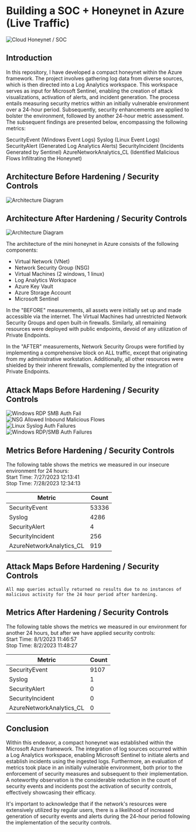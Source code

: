 # Building a SOC + Honeynet in Azure (Live Traffic)
![Cloud Honeynet / SOC](https://i.imgur.com/ZWxe03e.jpg)

## Introduction

In this repository, I have developed a compact honeynet within the Azure framework. The project involves gathering log data from diverse sources, which is then directed into a Log Analytics workspace. This workspace serves as input for Microsoft Sentinel, enabling the creation of attack visualizations, activation of alerts, and incident generation. The process entails measuring security metrics within an initially vulnerable environment over a 24-hour period. Subsequently, security enhancements are applied to bolster the environment, followed by another 24-hour metric assessment. The subsequent findings are presented below, encompassing the following metrics:

SecurityEvent (Windows Event Logs)
Syslog (Linux Event Logs)
SecurityAlert (Generated Log Analytics Alerts)
SecurityIncident (Incidents Generated by Sentinel)
AzureNetworkAnalytics_CL (Identified Malicious Flows Infiltrating the Honeynet)

## Architecture Before Hardening / Security Controls
![Architecture Diagram](https://i.imgur.com/aBDwnKb.jpg)

## Architecture After Hardening / Security Controls
![Architecture Diagram](https://i.imgur.com/YQNa9Pp.jpg)

The architecture of the mini honeynet in Azure consists of the following components:

- Virtual Network (VNet)
- Network Security Group (NSG)
- Virtual Machines (2 windows, 1 linux)
- Log Analytics Workspace
- Azure Key Vault
- Azure Storage Account
- Microsoft Sentinel

In the "BEFORE" measurements, all assets were initially set up and made accessible via the internet. The Virtual Machines had unrestricted Network Security Groups and open built-in firewalls. Similarly, all remaining resources were deployed with public endpoints, devoid of any utilization of Private Endpoints.

In the "AFTER" measurements, Network Security Groups were fortified by implementing a comprehensive block on ALL traffic, except that originating from my administrative workstation. Additionally, all other resources were shielded by their inherent firewalls, complemented by the integration of Private Endpoints.

## Attack Maps Before Hardening / Security Controls
![Windows RDP SMB Auth Fail](https://i.imgur.com/HEETLvE.png)<br>
![NSG Allowed Inbound Malicious Flows](https://i.imgur.com/unH1Xjw.png)<br>
![Linux Syslog Auth Failures](https://i.imgur.com/eb0JsaP.png)<br>
![Windows RDP/SMB Auth Failures](https://i.imgur.com/QCEoYZE.png)<br>

## Metrics Before Hardening / Security Controls

The following table shows the metrics we measured in our insecure environment for 24 hours: <br>
Start Time: 7/27/2023 12:13:41 <br>
Stop Time: 7/28/2023 12:34:13

| Metric                   | Count
| ------------------------ | -----
| SecurityEvent            | 53336
| Syslog                   | 4286
| SecurityAlert            | 4
| SecurityIncident         | 256
| AzureNetworkAnalytics_CL | 919

## Attack Maps Before Hardening / Security Controls

```All map queries actually returned no results due to no instances of malicious activity for the 24 hour period after hardening.```

## Metrics After Hardening / Security Controls

The following table shows the metrics we measured in our environment for another 24 hours, but after we have applied security controls: <br>
Start Time: 8/1/2023 11:46:57 <br>
Stop Time:	8/2/2023 11:48:27

| Metric                   | Count
| ------------------------ | -----
| SecurityEvent            | 9107
| Syslog                   | 1
| SecurityAlert            | 0
| SecurityIncident         | 0
| AzureNetworkAnalytics_CL | 0

## Conclusion

Within this endeavor, a compact honeynet was established within the Microsoft Azure framework. The integration of log sources occurred within a Log Analytics workspace, enabling Microsoft Sentinel to initiate alerts and establish incidents using the ingested logs. Furthermore, an evaluation of metrics took place in an initially vulnerable environment, both prior to the enforcement of security measures and subsequent to their implementation. A noteworthy observation is the considerable reduction in the count of security events and incidents post the activation of security controls, effectively showcasing their efficacy.

It's important to acknowledge that if the network's resources were extensively utilized by regular users, there is a likelihood of increased generation of security events and alerts during the 24-hour period following the implementation of the security controls.
